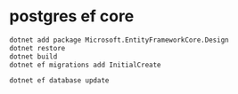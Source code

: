 # postgres ef core

```sh
dotnet add package Microsoft.EntityFrameworkCore.Design
dotnet restore
dotnet build
dotnet ef migrations add InitialCreate

dotnet ef database update
```